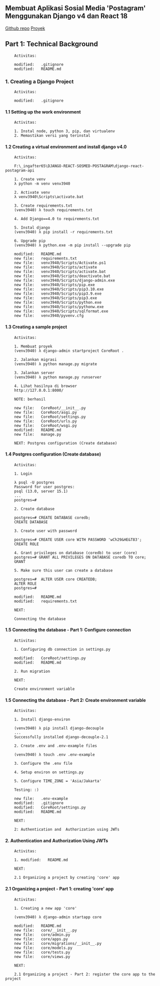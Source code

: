## Membuat Aplikasi Sosial Media 'Postagram' Menggunakan Django v4 dan React 18

[Github repo](https://github.com/gurnitha/django-react-postagram-api)
[Proyek](F:\_ingafter65\DJANGO-REACT-SOSMED-POSTAGRAM\django-react-postagram-api)


## Part 1: Technical Background

        Activitas:

        modified:   .gitignore
        modified:   README.md


### 1. Creating a Django Project

        Activitas:

        modified:   .gitignore


#### 1.1 Setting up the work environment

        Activitas:

        1. Instal node, python 3, pip, dan virtualenv
        2. Memastikan versi yang terinstal


#### 1.2 Creating a virtual environment and install django v4.0

        Activitas:

        F:\_ingafter65\DJANGO-REACT-SOSMED-POSTAGRAM\django-react-postagram-api

        1. Create venv
        λ python -m venv venv3940

        2. Activate venv
        λ venv3940\Scripts\activate.bat

        3. Create requirements.txt
        (venv3940) λ touch requirements.txt

        4. Add Django==4.0 to requirements.txt

        5. Instal django
        (venv3940) λ pip install -r requirements.txt

        6. Upgrade pip
        (venv3940) λ python.exe -m pip install --upgrade pip

        modified:   README.md
        new file:   requirements.txt
        new file:   venv3940/Scripts/Activate.ps1
        new file:   venv3940/Scripts/activate
        new file:   venv3940/Scripts/activate.bat
        new file:   venv3940/Scripts/deactivate.bat
        new file:   venv3940/Scripts/django-admin.exe
        new file:   venv3940/Scripts/pip.exe
        new file:   venv3940/Scripts/pip3.10.exe
        new file:   venv3940/Scripts/pip3.9.exe
        new file:   venv3940/Scripts/pip3.exe
        new file:   venv3940/Scripts/python.exe
        new file:   venv3940/Scripts/pythonw.exe
        new file:   venv3940/Scripts/sqlformat.exe
        new file:   venv3940/pyvenv.cfg


#### 1.3 Creating a sample project

        Activitas:

        1. Membuat proyek
        (venv3940) λ django-admin startproject CoreRoot .

        2. Jalankan migrasi
        (venv3940) λ python manage.py migrate

        3. Jalankan server
        (venv3940) λ python manage.py runserver

        4. Lihat hasilnya di browser
        http://127.0.0.1:8000/

        NOTE: berhasil

        new file:   CoreRoot/__init__.py
        new file:   CoreRoot/asgi.py
        new file:   CoreRoot/settings.py
        new file:   CoreRoot/urls.py
        new file:   CoreRoot/wsgi.py
        modified:   README.md
        new file:   manage.py

        NEXT: Postgres configuration (Create database)


#### 1.4 Postgres configuration (Create database)

        Activitas:

        1. Login

        λ psql -U postgres
        Password for user postgres:
        psql (13.0, server 15.1)
        ...
        postgres=#

        2. Create database

        postgres=# CREATE DATABASE coredb;
        CREATE DATABASE

        3. Create user with password

        postgres=# CREATE USER core WITH PASSWORD 'wCh29&HE&T83';
        CREATE ROLE

        4. Grant privileges on database (coredb) to user (core)
        postgres=# GRANT ALL PRIVILEGES ON DATABASE coredb TO core;
        GRANT

        5. Make sure this user can create a database

        postgres=#  ALTER USER core CREATEDB;
        ALTER ROLE
        postgres=#

        modified:   README.md
        modified:   requirements.txt

        NEXT:

        Connecting the database


#### 1.5 Connecting the database - Part 1: Configure connection 

        Activitas:

        1. Configuring db connection in settings.py

        modified:   CoreRoot/settings.py
        modified:   README.md

        2. Run migration

        NEXT: 

        Create environment variable


#### 1.5 Connecting the database - Part 2: Create environment variable

        Activitas:

        1. Install django-environ

        (venv3940) λ pip install django-decouple
        ...
        Successfully installed django-decouple-2.1

        2. Create .env and .env-example files

        (venv3940) λ touch .env .env-example

        3. Configure the .env file

        4. Setup environ on settings.py

        5. Configure TIME_ZONE = 'Asia/Jakarta'

        Testing: :)

        new file:   .env-example
        modified:   .gitignore
        modified:   CoreRoot/settings.py
        modified:   README.md

        NEXT:

        2: Authentication and  Authorization using JWTs


#### 2. Authentication and Authorization Using JWTs

        Activitas:

        1. modified:   README.md

        NEXT:

        2.1 Organizing a project by creating 'core' app


#### 2.1 Organizing a project - Part 1: creating 'core' app

        Activitas:

        1. Creating a new app 'core'

        (venv3940) λ django-admin startapp core

        modified:   README.md
        new file:   core/__init__.py
        new file:   core/admin.py
        new file:   core/apps.py
        new file:   core/migrations/__init__.py
        new file:   core/models.py
        new file:   core/tests.py
        new file:   core/views.py

        NEXT:

        2.1 Organizing a project - Part 2: register the core app to the project